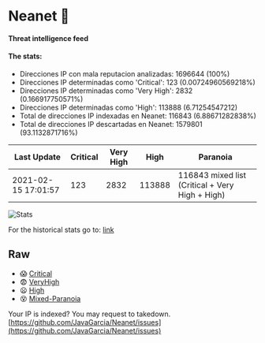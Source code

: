 # Neanet :hocho:
#### Threat intelligence feed
#### The stats:

- Direcciones IP con mala reputacion analizadas: 1696644 (100%)
- Direcciones IP determinadas como 'Critical':  123 (0.00724960569218%)
- Direcciones IP determinadas como 'Very High':  2832 (0.166917750571%)
- Direcciones IP determinadas como 'High':  113888 (6.71254547212)
- Total de direcciones IP indexadas en Neanet:  116843 (6.88671282838%)
- Total de direcciones IP descartadas en Neanet:  1579801 (93.1132871716%)

| Last Update | Critical | Very High | High | Paranoia |
| --- | --- | --- | --- | --- |
| 2021-02-15 17:01:57 | 123 | 2832 | 113888 | 116843 mixed list (Critical + Very High + High)|

![Stats](https://docs.google.com/spreadsheets/d/e/2PACX-1vSnaNMIXVabIpDJjufMlzH7poXnshF3mgd8Is1g9ytUEzVsP5my4Trn8f-xkoLLQ38xpL3HtmUexLo6/pubchart?oid=501124687&format=image)

For the historical stats go to: [link](/stats.csv)
## Raw
- :scream: [Critical](https://raw.githubusercontent.com/JavaGarcia/Neanet/master/blacklists/neanet_critical.txt)
- :fearful: [VeryHigh](https://raw.githubusercontent.com/JavaGarcia/Neanet/master/blacklists/neanet_veryHigh.txtt)
- :frowning: [High](https://raw.githubusercontent.com/JavaGarcia/Neanet/master/blacklists/neanet_high.txt)
- :dizzy_face: [Mixed-Paranoia](https://raw.githubusercontent.com/JavaGarcia/Neanet/master/blacklists/neanet_all.txt)


Your IP is indexed? You may request to takedown. [https://github.com/JavaGarcia/Neanet/issues](https://github.com/JavaGarcia/Neanet/issues)


























































































































































































































































































































































































































































































































































































































































































































































































































































































































































































































































































































































































































































































































































































































































































































































































































































































































































































































































































































































































































































































































































































































































































































































































































































































































































































































































































































































































































































































































































































































































































































































































































































































































































































































































































































































































































































































































































































































































































































































































































































































































































































































































































































































































